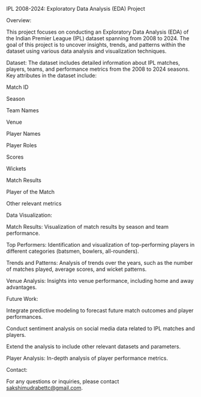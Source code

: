 IPL 2008-2024: Exploratory Data Analysis (EDA) Project

Overview:

This project focuses on conducting an Exploratory Data Analysis (EDA) of the Indian Premier League (IPL) dataset spanning from 2008 to 2024. The goal of this project is to uncover insights, trends, and patterns within the dataset using various data analysis and visualization techniques.

Dataset:
The dataset includes detailed information about IPL matches, players, teams, and performance metrics from the 2008 to 2024 seasons. Key attributes in the dataset include:

Match ID

Season

Team Names

Venue

Player Names

Player Roles

Scores

Wickets

Match Results

Player of the Match

Other relevant metrics

Data Visualization:

Match Results: Visualization of match results by season and team performance.

Top Performers: Identification and visualization of top-performing players in different categories (batsmen, bowlers, all-rounders).

Trends and Patterns: Analysis of trends over the years, such as the number of matches played, average scores, and wicket patterns.

Venue Analysis: Insights into venue performance, including home and away advantages.

Future Work:

Integrate predictive modeling to forecast future match outcomes and player performances.

Conduct sentiment analysis on social media data related to IPL matches and players.

Extend the analysis to include other relevant datasets and parameters.

Player Analysis: In-depth analysis of player performance metrics.

Contact:

For any questions or inquiries, please contact sakshimudrabettc@gmail.com.
